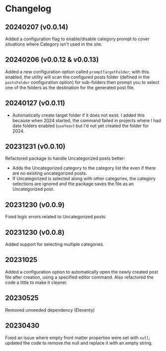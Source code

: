 # Changelog

## 20240207 (v0.0.14)

Added a configuration flag to enable/disable category prompt to cover situations where Category isn't used in the site.

## 20240206 (v0.0.12 & v0.0.13)

Added a new configuration option called `promptTargetFolder`; with this enabled, the utility will scan the configured posts folder (defined in the `postsFolder` configuration option) for sub-folders then prompt you to select one of the folders as the destination for the generated post file.

## 20240127 (v0.0.11)

* Automatically create target folder if it does not exist. I added this because when 2024 started, the command failed in projects where I had date folders enabled (`useYear`) but I'd not yet created the folder for 2024. 

## 20231231 (v0.0.10)

Refactored package to handle Uncategorized posts better:

* Adds the Uncategorized category to the category list the even if there are no existing uncategorized posts.
* If Uncategorized is selected along with other categories, the category selections are ignored and the package saves the file as an Uncategorized post.

## 20231230 (v0.0.9)

Fixed logic errors related to Uncategorized posts

## 20231230 (v0.0.8)

Added support for selecting multiple categories.

## 20231025

Added a configuration option to automatically open the newly created post file after creation, using a specified editor command. Also refactored the code a little to make it cleaner.

## 20230525

Removed unneeded dependency (Eleventy)

## 20230430

Fixed an issue where empty front matter properties were set with `null`; updated the code to remove the null and replace it with an empty string.
